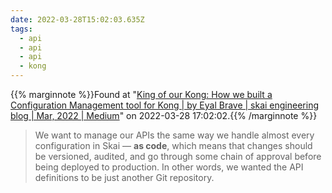 ```yaml
---
date: 2022-03-28T15:02:03.635Z
tags:
  - api
  - api
  - api
  - kong
---
```

{{% marginnote %}}Found at "[King of our Kong: How we built a Configuration Management tool for Kong | by Eyal Brave | skai engineering blog | Mar, 2022 | Medium](https://medium.com/kenshoos-engineering-blog/king-of-our-kong-how-we-built-a-configuration-management-tool-for-kong-b1bd4757365a)" on 2022-03-28 17:02:02.{{% /marginnote %}}

> We want to manage our APIs the same way we handle almost every configuration in Skai — **as code**, which means that changes should be versioned, audited, and go through some chain of approval before being deployed to production. In other words, we wanted the API definitions to be just another Git repository.

